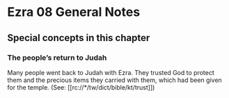 # Ezra 08 General Notes

## Special concepts in this chapter

### The people’s return to Judah

Many people went back to Judah with Ezra. They trusted God to protect them and the precious items they carried with them, which had been given for the temple. (See: [[rc://*/tw/dict/bible/kt/trust]])